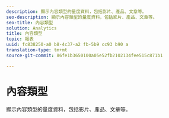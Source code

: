 ```yaml
---
description: 顯示內容類型的量度資料，包括影片、產品、文章等。
seo-description: 顯示內容類型的量度資料，包括影片、產品、文章等。
seo-title: 內容類型
solution: Analytics
title: 內容類型
topic: 報表
uuid: fc838250-a0 b8-4c37-a2 fb-5b9 cc93 b90 a
translation-type: tm+mt
source-git-commit: 86fe1b3650100a05e52fb2102134fee515c871b1

---
```



# 內容類型

顯示內容類型的量度資料，包括影片、產品、文章等。

